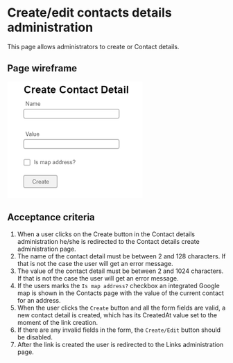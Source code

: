 # Create/edit contacts details administration

This page allows administrators to create or Contact details. 

## Page wireframe

![Home Page](../assets/create-contact.png)

## Acceptance criteria

1. When a user clicks on the Create button in the Contact details administration he/she is redirected to the Contact details create administration page.
2. The name of the contact detail must be between 2 and 128 characters. If that is not the case the user will get an error message.
3. The value of the contact detail must be between 2 and 1024 characters. If that is not the case the user will get an error message.
4. If the users marks the `Is map address?` checkbox an integrated Google map is shown in the Contacts page with the value of the current contact for an address.
5. When the user clicks the `Create` button and all the form fields are valid, a new contact detail is created, which has its CreatedAt value set to the moment of the link creation.
6. If there are any invalid fields in the form, the `Create/Edit` button should be disabled.
7. After the link is created the user is redirected to the Links administration page.
